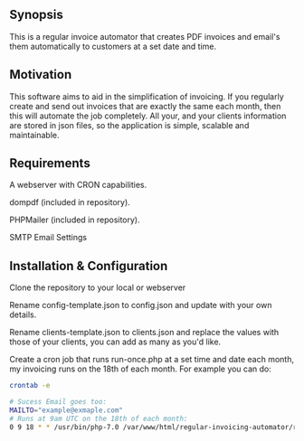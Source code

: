 ## Synopsis

This is a regular invoice automator that creates PDF invoices and email's them automatically to customers at a set date and time. 

## Motivation

This software aims to aid in the simplification of invoicing. If you regularly create and send out invoices that are exactly the same each month, then this will automate the job completely. All your, and your clients information are stored in json files, so the application is simple, scalable and maintainable.

## Requirements

A webserver with CRON capabilities.

dompdf (included in repository).

PHPMailer (included in repository).

SMTP Email Settings

## Installation & Configuration

Clone the repository to your local or webserver

Rename config-template.json to config.json and update with your own details.

Rename clients-template.json to clients.json and replace the values with those of your clients, you can add as many as you'd like.

Create a cron job that runs run-once.php at a set time and date each month, my invoicing runs on the 18th of each month. For example you can do:

```bash
crontab -e

# Sucess Email goes too:
MAILTO="example@exmaple.com"
# Runs at 9am UTC on the 18th of each month:
0 9 18 * * /usr/bin/php-7.0 /var/www/html/regular-invoicing-automator/run-once.php

```